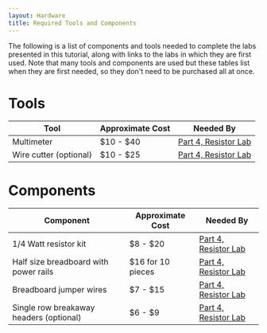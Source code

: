 ```yaml
---
layout: Hardware
title: Required Tools and Components
---
```


The following is a list of components and tools needed to complete the labs presented in this tutorial, along with links to the labs in which they are first used. Note that many tools and components are used but these tables list when they are first needed, so they don't need to be purchased all at once.

# Tools

| Tool                                   | Approximate Cost       | Needed By                    |
|----------------------------------------|------------------------|------------------------------|
| Multimeter                             | $10 - $40              | [Part 4, Resistor Lab](../../Part4/Resistor_Lab/) |
| Wire cutter (optional)                 | $10 - $25              | [Part 4, Resistor Lab](../../Part4/Resistor_Lab/) |


# Components

| Component                              | Approximate Cost       | Needed By                    |
|----------------------------------------|------------------------|------------------------------|
| 1/4 Watt resistor kit                  | $8 - $20               | [Part 4, Resistor Lab](../../Part4/Resistor_Lab/) |
| Half size breadboard with power rails  | $16 for 10 pieces      | [Part 4, Resistor Lab](../../Part4/Resistor_Lab/) |
| Breadboard jumper wires                | $7 - $15               | [Part 4, Resistor Lab](../../Part4/Resistor_Lab/) |
| Single row breakaway headers (optional)| $6 - $9                | [Part 4, Resistor Lab](../../Part4/Resistor_Lab/) |
<!--
| Netduino                               | $25 - $70              | [Part 5, Resistive Sensor Lab](../../Part5/Resistive_Sensor_Lab)    |
| Photoresistor                          | <$1                    | [Part 5, Resistive Sensor Lab](../../Part5/Resistive_Sensor_Lab)    |
| Netduino 3, any model                  | $40 - $70              | [Part 5, Resistive Sensor Lab](../../Part5/Resistive_Sensor_Lab)    |
| 5V Sensor                              | $2                     | [Part 5, Level Shifting Lab](../../Part5/Level_Shifting_Lab)    |
-->
